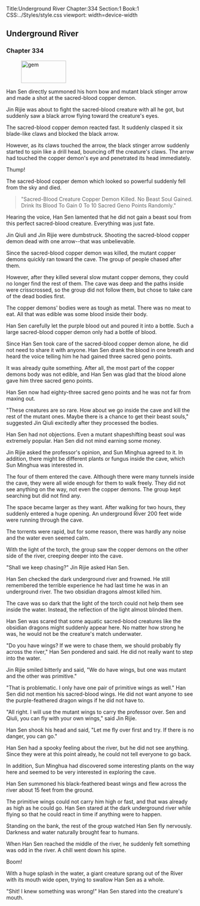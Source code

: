 Title:Underground River 
Chapter:334 
Section:1 
Book:1 
CSS:../Styles/style.css 
viewport: width=device-width
  
## Underground River
### Chapter 334 
<figure>
	<img src="../Images/gem.gif" alt="gem" id="gem" width="120" height="60" />
</figure>
  

  
  Han Sen directly summoned his horn bow and mutant black stinger arrow and made a shot at the sacred-blood copper demon.

Jin Rijie was about to fight the sacred-blood creature with all he got, but suddenly saw a black arrow flying toward the creature's eyes.

The sacred-blood copper demon reacted fast. It suddenly clasped it six blade-like claws and blocked the black arrow.

However, as its claws touched the arrow, the black stinger arrow suddenly started to spin like a drill head, bouncing off the creature's claws. The arrow had touched the copper demon's eye and penetrated its head immediately.

Thump!

The sacred-blood copper demon which looked so powerful suddenly fell from the sky and died.

> "Sacred-Blood Creature Copper Demon Killed. No Beast Soul Gained. Drink Its Blood To Gain 0 To 10 Sacred Geno Points Randomly."

Hearing the voice, Han Sen lamented that he did not gain a beast soul from this perfect sacred-blood creature. Everything was just fate.

Jin Qiuli and Jin Rijie were dumbstruck. Shooting the sacred-blood copper demon dead with one arrow--that was unbelievable.

Since the sacred-blood copper demon was killed, the mutant copper demons quickly ran toward the cave. The group of people chased after them.

However, after they killed several slow mutant copper demons, they could no longer find the rest of them. The cave was deep and the paths inside were crisscrossed, so the group did not follow them, but chose to take care of the dead bodies first.

The copper demons' bodies were as tough as metal. There was no meat to eat. All that was edible was some blood inside their body.

Han Sen carefully let the purple blood out and poured it into a bottle. Such a large sacred-blood copper demon only had a bottle of blood.

Since Han Sen took care of the sacred-blood copper demon alone, he did not need to share it with anyone. Han Sen drank the blood in one breath and heard the voice telling him he had gained three sacred geno points.

It was already quite something. After all, the most part of the copper demons body was not edible, and Han Sen was glad that the blood alone gave him three sacred geno points.

Han Sen now had eighty-three sacred geno points and he was not far from maxing out.

"These creatures are so rare. How about we go inside the cave and kill the rest of the mutant ones. Maybe there is a chance to get their beast souls," suggested Jin Qiuli excitedly after they processed the bodies.

Han Sen had not objections. Even a mutant shapeshifting beast soul was extremely popular. Han Sen did not mind earning some money.

Jin Rijie asked the professor's opinion, and Sun Minghua agreed to it. In addition, there might be different plants or fungus inside the cave, which Sun Minghua was interested in.

The four of them entered the cave. Although there were many tunnels inside the cave, they were all wide enough for them to walk freely. They did not see anything on the way, not even the copper demons. The group kept searching but did not find any.

The space became larger as they want. After walking for two hours, they suddenly entered a huge opening. An underground River 200 feet wide were running through the cave.

The torrents were rapid, but for some reason, there was hardly any noise and the water even seemed calm.

With the light of the torch, the group saw the copper demons on the other side of the river, creeping deeper into the cave.

"Shall we keep chasing?" Jin Rijie asked Han Sen.

Han Sen checked the dark underground river and frowned. He still remembered the terrible experience he had last time he was in an underground river. The two obsidian dragons almost killed him.

The cave was so dark that the light of the torch could not help them see inside the water. Instead, the reflection of the light almost blinded them.

Han Sen was scared that some aquatic sacred-blood creatures like the obsidian dragons might suddenly appear here. No matter how strong he was, he would not be the creature's match underwater.

"Do you have wings? If we were to chase them, we should probably fly across the river," Han Sen pondered and said. He did not really want to step into the water.

Jin Rijie smiled bitterly and said, "We do have wings, but one was mutant and the other was primitive."

"That is problematic. I only have one pair of primitive wings as well." Han Sen did not mention his sacred-blood wings. He did not want anyone to see the purple-feathered dragon wings if he did not have to.

"All right. I will use the mutant wings to carry the professor over. Sen and Qiuli, you can fly with your own wings," said Jin Rijie.

Han Sen shook his head and said, "Let me fly over first and try. If there is no danger, you can go."

Han Sen had a spooky feeling about the river, but he did not see anything. Since they were at this point already, he could not tell everyone to go back.

In addition, Sun Minghua had discovered some interesting plants on the way here and seemed to be very interested in exploring the cave.

Han Sen summoned his black-feathered beast wings and flew across the river about 15 feet from the ground.

The primitive wings could not carry him high or fast, and that was already as high as he could go. Han Sen stared at the dark underground river while flying so that he could react in time if anything were to happen.

Standing on the bank, the rest of the group watched Han Sen fly nervously. Darkness and water naturally brought fear to humans.

When Han Sen reached the middle of the river, he suddenly felt something was odd in the river. A chill went down his spine.

Boom!

With a huge splash in the water, a giant creature sprang out of the River with its mouth wide open, trying to swallow Han Sen as a whole.

"Shit! I knew something was wrong!" Han Sen stared into the creature's mouth.
